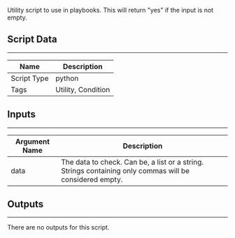 Utility script to use in playbooks. This will return "yes" if the input is not empty.

## Script Data

---

| **Name** | **Description** |
| --- | --- |
| Script Type | python |
| Tags | Utility, Condition |


## Inputs

---

| **Argument Name** | **Description** |
| --- | --- |
| data | The data to check. Can be, a list or a string. Strings containing only commas will be considered empty. |

## Outputs

---
There are no outputs for this script.
